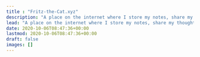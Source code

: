 ```yaml
---
title : "Fritz-the-Cat.xyz"
description: "A place on the internet where I store my notes, share my thoughts and connect with others."
lead: "A place on the internet where I store my notes, share my thoughts and connect with others."
date: 2020-10-06T08:47:36+00:00
lastmod: 2020-10-06T08:47:36+00:00
draft: false
images: []
---
```

